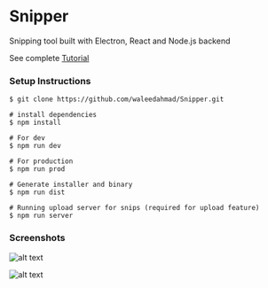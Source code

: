 # Snipper
Snipping tool built with Electron, React and Node.js backend

See complete [Tutorial](https://quantizd.com/building-a-snipping-tool-with-electron-react-and-node-js/)
### Setup Instructions
```
$ git clone https://github.com/waleedahmad/Snipper.git

# install dependencies
$ npm install

# For dev
$ npm run dev

# For production
$ npm run prod

# Generate installer and binary
$ npm run dist

# Running upload server for snips (required for upload feature)
$ npm run server
```

### Screenshots


![alt text](https://i.imgur.com/Ehe50To.jpg)

![alt text](https://i.imgur.com/7LQxDhB.png)



